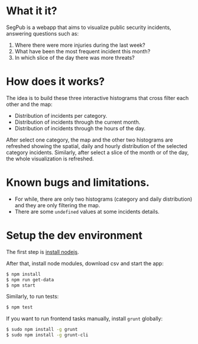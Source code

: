 # What it it?
SegPub is a webapp that aims to visualize public security incidents, answering questions such as:
1. Where there were more injuries during the last week?
2. What have been the most frequent incident this month?
3. In which slice of the day there was more threats?

# How does it works?
The idea is to build these three interactive histograms that cross filter each other and the map:

* Distribution of incidents per category.
* Distribution of incidents through the current month.
* Distribution of incidents through the hours of the day.


After select one category, the map and the other two histograms are refreshed showing the spatial, daily and hourly distribution of the selected category incidents. Similarly, after select a slice of the month or of the day, the whole visualization is refreshed.

# Known bugs and limitations.
* For while, there are only two histograms (category and daily distribution) and they are only filtering the map.
* There are some `undefined` values at some incidents details.

# Setup the dev environment

The first step is [install nodejs](https://github.com/joyent/node/wiki/Installing-Node.js-via-package-manager).

After that, install node modules, download csv and start the app:

```bash
$ npm install
$ npm run get-data
$ npm start
```

Similarly, to run tests:

```bash
$ npm test
```

If you want to run frontend tasks manually, install `grunt` globally:

```bash
$ sudo npm install -g grunt
$ sudo npm install -g grunt-cli
```

